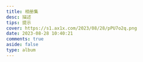 ```yaml
---
title: 相册集
desc: 描述
tips: 提示
cover: https://s1.ax1x.com/2023/08/28/pPU7o2q.png
date: 2023-08-28 10:40:21
comments: true
aside: false
type: album
---
```

